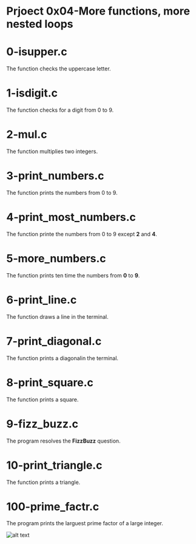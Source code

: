 # Prjoect 0x04-More functions, more nested loops

# 0-isupper.c

The function checks the uppercase letter.

# 1-isdigit.c

The function checks for a digit from 0 to 9.

# 2-mul.c

The function multiplies two integers.

# 3-print_numbers.c

The function prints the numbers from 0 to 9.

# 4-print_most_numbers.c

The function printe the numbers from 0 to 9 except **2** and **4**.

# 5-more_numbers.c

The function prints ten time the numbers from **0** to **9**.

# 6-print_line.c

The function draws a line in the terminal.

# 7-print_diagonal.c

The function prints a diagonalin the terminal.

# 8-print_square.c

The function prints a square.

# 9-fizz_buzz.c

The program resolves the **FizzBuzz** question.

# 10-print_triangle.c

The function prints a triangle.

# 100-prime_factr.c

The program prints the larguest prime factor of a large integer.


![alt text](https://blog.holbertonschool.com/wp-content/uploads/2020/04/unnamed-2.png)